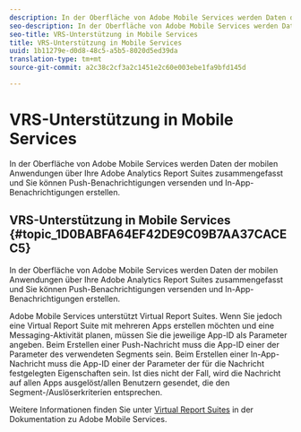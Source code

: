```yaml
---
description: In der Oberfläche von Adobe Mobile Services werden Daten der mobilen Anwendungen über Ihre Adobe Analytics Report Suites zusammengefasst und Sie können Push-Benachrichtigungen versenden und In-App-Benachrichtigungen erstellen.
seo-description: In der Oberfläche von Adobe Mobile Services werden Daten der mobilen Anwendungen über Ihre Adobe Analytics Report Suites zusammengefasst und Sie können Push-Benachrichtigungen versenden und In-App-Benachrichtigungen erstellen.
seo-title: VRS-Unterstützung in Mobile Services
title: VRS-Unterstützung in Mobile Services
uuid: 1b11279e-d0d8-48c5-a5b5-8020d5ed39da
translation-type: tm+mt
source-git-commit: a2c38c2cf3a2c1451e2c60e003ebe1fa9bfd145d

---
```



# VRS-Unterstützung in Mobile Services

In der Oberfläche von Adobe Mobile Services werden Daten der mobilen Anwendungen über Ihre Adobe Analytics Report Suites zusammengefasst und Sie können Push-Benachrichtigungen versenden und In-App-Benachrichtigungen erstellen.

## VRS-Unterstützung in Mobile Services {#topic_1D0BABFA64EF42DE9C09B7AA37CACEC5}

In der Oberfläche von Adobe Mobile Services werden Daten der mobilen Anwendungen über Ihre Adobe Analytics Report Suites zusammengefasst und Sie können Push-Benachrichtigungen versenden und In-App-Benachrichtigungen erstellen.

Adobe Mobile Services unterstützt Virtual Report Suites. Wenn Sie jedoch eine Virtual Report Suite mit mehreren Apps erstellen möchten und eine Messaging-Aktivität planen, müssen Sie die jeweilige App-ID als Parameter angeben. Beim Erstellen einer Push-Nachricht muss die App-ID einer der Parameter des verwendeten Segments sein. Beim Erstellen einer In-App-Nachricht muss die App-ID einer der Parameter der für die Nachricht festgelegten Eigenschaften sein. Ist dies nicht der Fall, wird die Nachricht auf allen Apps ausgelöst/allen Benutzern gesendet, die den Segment-/Auslöserkriterien entsprechen.

Weitere Informationen finden Sie unter [Virtual Report Suites](https://marketing.adobe.com/resources/help/en_US/mobile/c_mob_vrs.html) in der Dokumentation zu Adobe Mobile Services.
